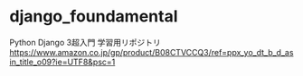 # django_foundamental
Python Django 3超入門 学習用リポジトリ<br>
https://www.amazon.co.jp/gp/product/B08CTVCCQ3/ref=ppx_yo_dt_b_d_asin_title_o09?ie=UTF8&psc=1
